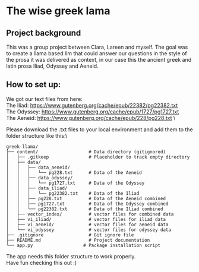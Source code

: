 # The wise greek lama
## Project background

This was a group project between Clara, Lareen and myself. The goal was to create a llama based llm that could answer our questions in the style of the prosa it was delivered as context, in our case this the ancient greek and latin prosa Iliad, Odyssey and Aeneid. 

## How to set up:

We got our text files from here: \
The Iliad: https://www.gutenberg.org/cache/epub/22382/pg22382.txt \
The Odyssey: https://www.gutenberg.org/cache/epub/1727/pg1727.txt \
The Aeneid: https://www.gutenberg.org/cache/epub/228/pg228.txt \

Please download the .txt files to your local environment and add them to the folder structure like this:\

```
greek-llama/
├── content/                   # Data directory (gitignored)
│   ├── .gitkeep               # Placeholder to track empty directory
│   ├── data/                   
│   │   ├── data_aeneid/
│   │   │   └── pg228.txt      # Data of the Aeneid
│   │   ├── data_odyssey/
│   │   │   └── pg1727.txt     # Data of the Odyssey
│   │   ├── data_iliad/
│   │   │   └── pg22382.txt    # Data of the Iliad
│   │   ├── pg228.txt          # Data of the Aeneid combined
│   │   ├── pg1727.txt         # Data of the Odyssey combined
│   │   └── pg22382.txt        # Data of the Iliad combined
│   ├── vector_index/          # vector files for combined data
│   ├── vi_iliad/              # vector files for iliad data
│   ├── vi_aeneid/             # vector files for aeneid data 
│   └── vi_odyssey             # vector files for odyssey data
├── .gitignore                 # Git ignore file
├── README.md                  # Project documentation
└── app.py                   # Package installation script
```

The app needs this folder structure to work properly. \
Have fun checking this out :)
